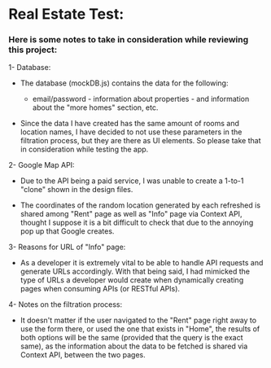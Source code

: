 
# Real Estate Test:

  

### Here is some notes to take in consideration while reviewing this project:

  

1- Database:

- The database (mockDB.js) contains the data for the following:

  - email/password - information about properties - and information about the "more homes" section, etc.

- Since the data I have created has the same amount of rooms and location names, I have decided to not use these parameters in the filtration process, but they are there as UI elements. So please take that in consideration while testing the app.

  

2- Google Map API:

- Due to the API being a paid service, I was unable to create a 1-to-1 "clone" shown in the design files.

- The coordinates of the random location generated by each refreshed is shared among "Rent" page as well as "Info" page via Context API, thought I suppose it is a bit difficult to check that due to the annoying pop up that Google creates.

  

3- Reasons for URL of "Info" page:

- As a developer it is extremely vital to be able to handle API requests and generate URLs accordingly. With that being said, I had mimicked the type of URLs a developer would create when dynamically creating pages when consuming APIs (or RESTful APIs).

  

4- Notes on the filtration process:

- It doesn't matter if the user navigated to the "Rent" page right away to use the form there, or used the one that exists in "Home", the results of both options will be the same (provided that the query is the exact same), as the information about the data to be fetched is shared via Context API, between the two pages.

